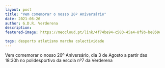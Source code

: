 ```yaml
---
layout: post
title: "Vem comemorar o nosso 26º Aniversário"
date: 2021-06-26
author: G.D.R. Verderena
description: 
featured-image: https://meocloud.pt/link/4f74be94-c583-45a4-8f9b-be859d67bebc/26_Aniversario.png/

tags: desporto atletismo marcha colectividade
---
```


Vem comemorar o nosso 26º Aniversário, dia 3 de Agosto a partir das 18:30h no polidesportivo da escola nº7 da Verderena

